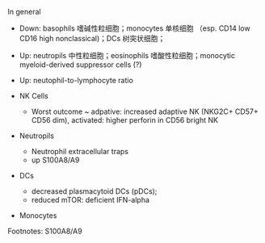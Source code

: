 In general
- Down: basophils 嗜碱性粒细胞；monocytes 单核细胞 （esp. CD14 low CD16 high nonclassical)；DCs 树突状细胞；
- Up: neutropils 中性粒细胞；eosinophils 嗜酸性粒细胞；monocytic myeloid-derived suppressor cells (?)
- Up: neutophil-to-lymphocyte ratio

- NK Cells
  - Worst outcome ~ adpative: increased adaptive NK (NKG2C+ CD57+ CD56 dim), activated: higher perforin in CD56 bright NK
 
- Neutropils
  - Neutrophil extracellular traps
  - up S100A8/A9

- DCs
  - decreased plasmacytoid DCs (pDCs);
  - reduced mTOR: deficient IFN-alpha

- Monocytes


Footnotes:
S100A8/A9
